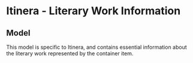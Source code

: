 # Itinera - Literary Work Information

## Model

This model is specific to Itinera, and contains essential information about the literary work represented by the container item.
